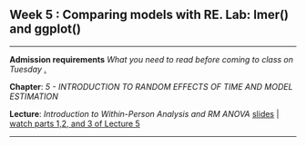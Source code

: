 
Week 5 : Comparing models with RE.  Lab: lmer() and ggplot()
---

----
**Admission requirements** *What you need to read before coming to class on Tuesday* [.](https://github.com/andkov/MLMtime/edit/gh-pages/5.md)

**Chapter**: *5 - INTRODUCTION TO RANDOM EFFECTS OF TIME AND MODEL ESTIMATION* 

**Lecture**: *Introduction to Within-Person Analysis and RM ANOVA*  [slides](http://www.lesahoffman.com/944/944_Lecture05_Random_Effects.pdf) |  [watch parts 1,2, and 3 of Lecture 5](http://www.lesahoffman.com/944/index.html)  


----

